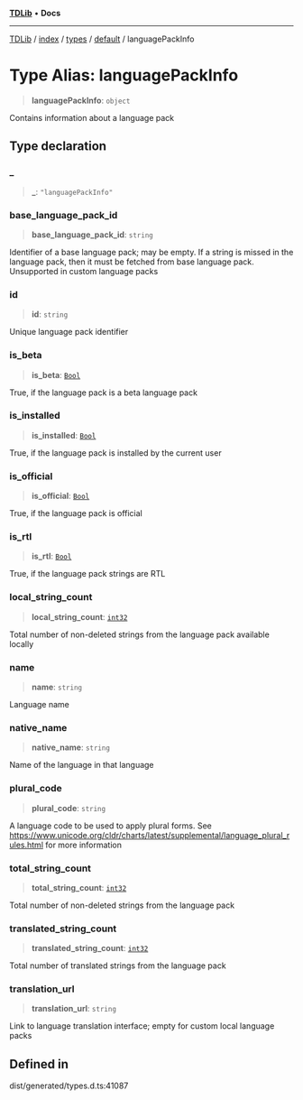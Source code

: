 [**TDLib**](../../../../../../README.md) • **Docs**

***

[TDLib](../../../../../../modules.md) / [index](../../../../../README.md) / [types](../../../README.md) / [default](../README.md) / languagePackInfo

# Type Alias: languagePackInfo

> **languagePackInfo**: `object`

Contains information about a language pack

## Type declaration

### \_

> **\_**: `"languagePackInfo"`

### base\_language\_pack\_id

> **base\_language\_pack\_id**: `string`

Identifier of a base language pack; may be empty. If a string is missed in the language pack, then it must be fetched from base language pack. Unsupported in custom language packs

### id

> **id**: `string`

Unique language pack identifier

### is\_beta

> **is\_beta**: [`Bool`](Bool.md)

True, if the language pack is a beta language pack

### is\_installed

> **is\_installed**: [`Bool`](Bool.md)

True, if the language pack is installed by the current user

### is\_official

> **is\_official**: [`Bool`](Bool.md)

True, if the language pack is official

### is\_rtl

> **is\_rtl**: [`Bool`](Bool.md)

True, if the language pack strings are RTL

### local\_string\_count

> **local\_string\_count**: [`int32`](int32-1.md)

Total number of non-deleted strings from the language pack available locally

### name

> **name**: `string`

Language name

### native\_name

> **native\_name**: `string`

Name of the language in that language

### plural\_code

> **plural\_code**: `string`

A language code to be used to apply plural forms. See https://www.unicode.org/cldr/charts/latest/supplemental/language_plural_rules.html for more information

### total\_string\_count

> **total\_string\_count**: [`int32`](int32-1.md)

Total number of non-deleted strings from the language pack

### translated\_string\_count

> **translated\_string\_count**: [`int32`](int32-1.md)

Total number of translated strings from the language pack

### translation\_url

> **translation\_url**: `string`

Link to language translation interface; empty for custom local language packs

## Defined in

dist/generated/types.d.ts:41087
